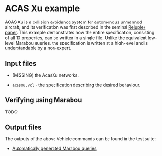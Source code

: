 # ACAS Xu example

ACAS Xu is a collision avoidance system for automonous unmanned aircraft, and its
verification was first described in the seminal [Reluplex paper](https://arxiv.org/abs/1702.01135). This example demonstrates how the entire specification, consisting of all
10 properties, can be written in a single file. Unlike the equivalent low-level Marabou queries, the specification is written at a high-level and is understandable by a non-expert.

## Input files

- (MISSING) the AcasXu networks.

- `acasXu.vcl` - the specification describing the desired behaviour.

## Verifying using Marabou

TODO

## Output files

The outputs of the above Vehicle commands can be found in the test suite:

- [Automatically generated Marabou queries](https://github.com/vehicle-lang/vehicle/tree/dev/vehicle/tests/golden/compile/acasXu/acasXu.inputquery)
